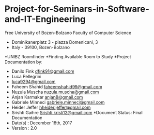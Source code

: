 # Project-for-Seminars-in-Software-and-IT-Engineering
Free University of Bozen-Bolzano
Faculty of Computer Science
- Dominikanerplatz 3 - piazza Domenicani, 3
- Italy - 39100, Bozen-Bolzano

*UNIBZ Roomfinder 
*Finding  Available Room to Study
*Project Documentation by:

- Danilo Fink
dfink91@gmail.com 
- Luca Pellegrini
- luca9294@gmail.com 
- Faheem Shahid
faheemshahid99@gmail.com 
- Nuzula Muscha
nuzula.muscha@gmail.com 
- Anjan Karmakar 
anjan8@gmail.com 
- Gabriele Minneci
gabriele.minneci@gmail.com 
- Heider Jeffer
hheider.jeffer@gmail.com 
- Srishti Gaihre
Srishti.kristi12@gmail.com 
*Document Status: Final Documentation
- Date(s) : December 18th, 2017
- Version : 2.0

